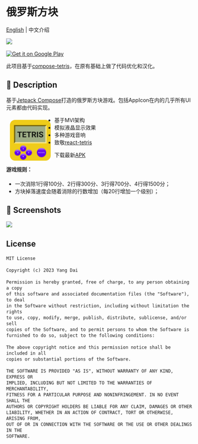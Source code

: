 # 俄罗斯方块
[English](https://github.com/YangDai-Github/Tetris-Android/blob/master/README.md) | 中文介绍

![](https://img.shields.io/badge/min_sdk_versioin-21-orange.svg)

<a href="https://play.google.com/store/apps/details?id=com.yangdai.tetris">
      <img alt="Get it on Google Play" src="https://play.google.com/intl/en_us/badges/static/images/badges/en_badge_web_generic.png" height="100">
</a>

此项目基于[compose-tetris](https://github.com/vitaviva/compose-tetris)，在原有基础上做了代码优化和汉化。

## :scroll: Description

基于[Jetpack Compose](https://developer.android.com/jetpack/compose)打造的俄罗斯方块游戏。包括AppIcon在内的几乎所有UI元素都由代码实现。

<img src="app/src/main/res/drawable/ic_launcher.png" width=110 align=left hspace="10" vspace="10"  >


- 基于MVI架构
- 模拟液晶显示效果
- 多种游戏音响
- 致敬[react-tetris](https://github.com/chvin/react-tetris/blob/master/README-EN.md)

下载最新[APK](https://github.com/YangDai-Github/Tetris-Android/blob/master/app/release/app-release.apk)

#### 游戏规则：
- 一次消除1行得100分、2行得300分、3行得700分、4行得1500分；
- 方块掉落速度会随着消除的行数增加（每20行增加一个级别）；

## :camera_flash: Screenshots
<img src="https://github.com/YangDai-Github/Tetris-Android/assets/107718193/2c515173-be52-42f9-b395-871781ee8efc" width="20%">

## License
```
MIT License

Copyright (c) 2023 Yang Dai

Permission is hereby granted, free of charge, to any person obtaining a copy
of this software and associated documentation files (the "Software"), to deal
in the Software without restriction, including without limitation the rights
to use, copy, modify, merge, publish, distribute, sublicense, and/or sell
copies of the Software, and to permit persons to whom the Software is
furnished to do so, subject to the following conditions:

The above copyright notice and this permission notice shall be included in all
copies or substantial portions of the Software.

THE SOFTWARE IS PROVIDED "AS IS", WITHOUT WARRANTY OF ANY KIND, EXPRESS OR
IMPLIED, INCLUDING BUT NOT LIMITED TO THE WARRANTIES OF MERCHANTABILITY,
FITNESS FOR A PARTICULAR PURPOSE AND NONINFRINGEMENT. IN NO EVENT SHALL THE
AUTHORS OR COPYRIGHT HOLDERS BE LIABLE FOR ANY CLAIM, DAMAGES OR OTHER
LIABILITY, WHETHER IN AN ACTION OF CONTRACT, TORT OR OTHERWISE, ARISING FROM,
OUT OF OR IN CONNECTION WITH THE SOFTWARE OR THE USE OR OTHER DEALINGS IN THE
SOFTWARE.
```
